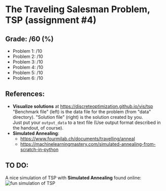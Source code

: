 # The Traveling Salesman Problem, TSP (assignment #4)

## Grade: /60 (%)

- Problem 1: /10
- Problem 2: /10
- Problem 3: /10
- Problem 4: /10
- Problem 5: /10
- Problem 6: /10

## References:

- **Visualize solutions** at https://discreteoptimization.github.io/vis/tsp <br>
  "Benchmark file" (left) is the data file for the problem (from "data" directory). "Solution file" (right) is the
  solution created by you.<br>
  Just put your `output_data` to a text file (Use output format described in the handout, of course).
- **Simulated Annealing**:
    - https://www.fourmilab.ch/documents/travelling/anneal
    - https://machinelearningmastery.com/simulated-annealing-from-scratch-in-python

## TO DO:

A nice simulation of TSP with **Simulated Annealing** found online:
![fun simulation of TSP](https://toddwschneiderdotcom.twscontent.com/img/i/GcCXmEL.gif)
